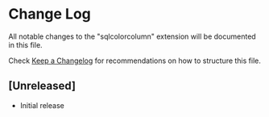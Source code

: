 # Change Log

All notable changes to the "sqlcolorcolumn" extension will be documented in this file.

Check [Keep a Changelog](http://keepachangelog.com/) for recommendations on how to structure this file.

## [Unreleased]

- Initial release